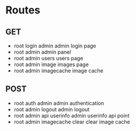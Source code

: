 # Routes

## GET

- root login admin          admin login page
- root admin                admin panel
- root admin users          users page
- root admin image          images page
- root admin imagecache     image cache

## POST

- root auth admin               admin authentication
- root admin logout             admin logout
- root admin api userinfo       admin userinfo api point
- root admin imagecache clear   clear image cache
